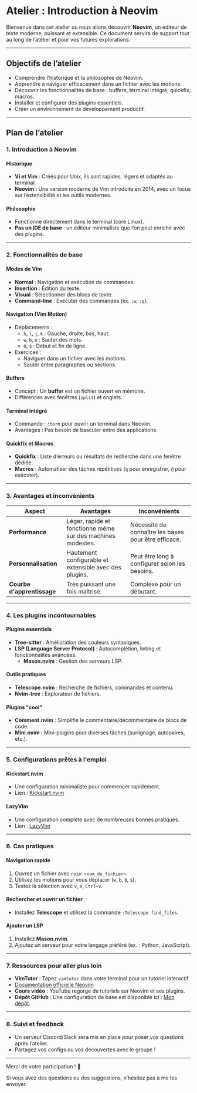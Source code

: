 # Atelier : Introduction à Neovim

Bienvenue dans cet atelier où nous allons découvrir **Neovim**, un éditeur de texte moderne, puissant et extensible. Ce document servira de support tout au long de l’atelier et pour vos futures explorations.

---

## Objectifs de l’atelier

- Comprendre l’historique et la philosophie de Neovim.
- Apprendre à naviguer efficacement dans un fichier avec les motions.
- Découvrir les fonctionnalités de base : buffers, terminal intégré, quickfix, macros.
- Installer et configurer des plugins essentiels.
- Créer un environnement de développement productif.

---

## Plan de l’atelier

### 1. Introduction à Neovim

#### Historique
- **Vi et Vim** : Créés pour Unix, ils sont rapides, légers et adaptés au terminal.
- **Neovim** : Une version moderne de Vim introduite en 2014, avec un focus sur l’extensibilité et les outils modernes.

#### Philosophie
- Fonctionne directement dans le terminal (core Linux).
- **Pas un IDE de base** : un éditeur minimaliste que l’on peut enrichir avec des plugins.

---

### 2. Fonctionnalités de base

#### Modes de Vim
- **Normal** : Navigation et exécution de commandes.
- **Insertion** : Édition du texte.
- **Visual** : Sélectionner des blocs de texte.
- **Command-line** : Exécuter des commandes (ex. `:w`, `:q`).

#### Navigation (Vim Motion)
- Déplacements :
  - `h`, `l`, `j`, `k` : Gauche, droite, bas, haut.
  - `w`, `b`, `e` : Sauter des mots.
  - `0`, `$` : Début et fin de ligne.
- Exercices :
  - Naviguer dans un fichier avec les motions.
  - Sauter entre paragraphes ou sections.

#### Buffers
- Concept : Un **buffer** est un fichier ouvert en mémoire.
- Différences avec fenêtres (`split`) et onglets.

#### Terminal intégré
- Commande : `:term` pour ouvrir un terminal dans Neovim.
- Avantages : Pas besoin de basculer entre des applications.

#### Quickfix et Macros
- **Quickfix** : Liste d’erreurs ou résultats de recherche dans une fenêtre dédiée.
- **Macros** : Automatiser des tâches répétitives (`q` pour enregistrer, `@` pour exécuter).

---

### 3. Avantages et inconvénients

| **Aspect**        | **Avantages**                                                                                  | **Inconvénients**                                       |
|--------------------|-----------------------------------------------------------------------------------------------|-------------------------------------------------------|
| **Performance**   | Léger, rapide et fonctionne même sur des machines modestes.                                   | Nécessite de connaître les bases pour être efficace.  |
| **Personnalisation** | Hautement configurable et extensible avec des plugins.                                       | Peut être long à configurer selon les besoins.        |
| **Courbe d'apprentissage** | Très puissant une fois maîtrisé.                                                       | Complexe pour un débutant.                            |

---

### 4. Les plugins incontournables

#### Plugins essentiels
- **Tree-sitter** : Amélioration des couleurs syntaxiques.
- **LSP (Language Server Protocol)** : Autocomplétion, linting et fonctionnalités avancées.
  - **Mason.nvim** : Gestion des serveurs LSP.

#### Outils pratiques
- **Telescope.nvim** : Recherche de fichiers, commandes et contenu.
- **Nvim-tree** : Explorateur de fichiers.

#### Plugins "cool"
- **Comment.nvim** : Simplifie le commentaire/décommentaire de blocs de code.
- **Mini.nvim** : Mini-plugins pour diverses tâches (surlignage, autopaires, etc.).

---

### 5. Configurations prêtes à l'emploi

#### Kickstart.nvim
- Une configuration minimaliste pour commencer rapidement.
- Lien : [Kickstart.nvim](https://github.com/nvim-lua/kickstart.nvim)

#### LazyVim
- Une configuration complète avec de nombreuses bonnes pratiques.
- Lien : [LazyVim](https://github.com/LazyVim/LazyVim)

---

### 6. Cas pratiques

#### Navigation rapide
1. Ouvrez un fichier avec `nvim <nom_du_fichier>`.
2. Utilisez les motions pour vous déplacer (`w`, `b`, `0`, `$`).
3. Testez la sélection avec `v`, `V`, `Ctrl+v`.

#### Rechercher et ouvrir un fichier
- Installez **Telescope** et utilisez la commande `:Telescope find_files`.

#### Ajouter un LSP
1. Installez **Mason.nvim**.
2. Ajoutez un serveur pour votre langage préféré (ex. : Python, JavaScript).

---

### 7. Ressources pour aller plus loin

- **VimTutor** : Tapez `vimtutor` dans votre terminal pour un tutoriel interactif.
- [Documentation officielle Neovim](https://neovim.io/doc)
- **Cours vidéo** : YouTube regorge de tutoriels sur Neovim et ses plugins.
- **Dépôt GitHub** : Une configuration de base est disponible ici : [Mon dépôt](#).

---

### 8. Suivi et feedback

- Un serveur Discord/Slack sera mis en place pour poser vos questions après l’atelier.
- Partagez vos configs ou vos découvertes avec le groupe !

---

Merci de votre participation ! 🎉

Si vous avez des questions ou des suggestions, n’hésitez pas à me les envoyer.
